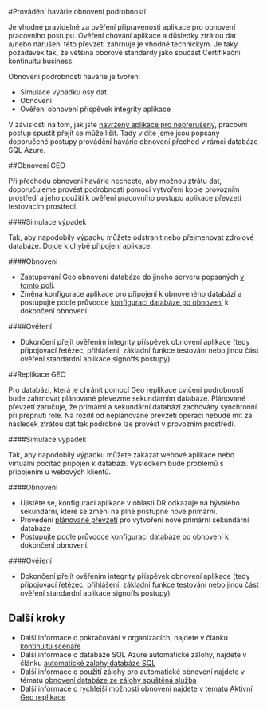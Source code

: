 <properties 
   pageTitle="SQL databáze havárie obnovení cvičení | Microsoft Azure" 
   description="Přečtěte si pokyny a osvědčené postupy pro používání databáze SQL Azure provádět cvičení obnovení havárie, které vám pomohou zachovat vaše velice důležité podnikových aplikací pružné selhání a výpadků." 
   services="sql-database" 
   documentationCenter="" 
   authors="anosov1960" 
   manager="jhubbard" 
   editor="monicar"/>

<tags
   ms.service="sql-database"
   ms.devlang="NA"
   ms.topic="article"
   ms.tgt_pltfrm="NA"
   ms.workload="data-management" 
   ms.date="07/31/2016"
   ms.author="sstein; sashan"/>

#<a name="performing-disaster-recovery-drill"></a>Provádění havárie obnovení podrobností

Je vhodné pravidelně za ověření připravenosti aplikace pro obnovení pracovního postupu. Ověření chování aplikace a důsledky ztrátou dat a/nebo narušení této převzetí zahrnuje je vhodné technickým. Je taky požadavek tak, že většina oborové standardy jako součást Certifikační kontinuitu business.

Obnovení podrobností havárie je tvořen:

- Simulace výpadku osy dat
- Obnovení 
- Ověření obnovení příspěvek integrity aplikace

V závislosti na tom, jak jste [navržený aplikace pro nepřerušený](sql-database-business-continuity.md), pracovní postup spustit přejít se může lišit. Tady vidíte jsme jsou popsány doporučené postupy provádění havárie obnovení přechod v rámci databáze SQL Azure. 

##<a name="geo-restore"></a>Obnovení GEO

Při přechodu obnovení havárie nechcete, aby možnou ztrátu dat, doporučujeme provést podrobností pomocí vytvoření kopie provozním prostředí a jeho použití k ověření pracovního postupu aplikace převzetí testovacím prostředí.
 
####<a name="outage-simulation"></a>Simulace výpadek

Tak, aby napodobily výpadku můžete odstranit nebo přejmenovat zdrojové databáze. Dojde k chybě připojení aplikace. 

####<a name="recovery"></a>Obnovení

- Zastupování Geo obnovení databáze do jiného serveru popsaných [v tomto poli](sql-database-disaster-recovery.md). 
- Změna konfigurace aplikace pro připojení k obnoveného databází a postupujte podle průvodce [konfigurací databáze po obnovení](sql-database-disaster-recovery.md) k dokončení obnovení.

####<a name="validation"></a>Ověření

- Dokončení přejít ověřením integrity příspěvek obnovení aplikace (tedy připojovací řetězec, přihlášení, základní funkce testování nebo jinou část ověření standardní aplikace signoffs postupy).

##<a name="geo-replication"></a>Replikace GEO

Pro databázi, která je chránit pomocí Geo replikace cvičení podrobností bude zahrnovat plánované převezme sekundárním databáze. Plánované převzetí zaručuje, že primární a sekundární databází zachovány synchronní při přepnutí role. Na rozdíl od neplánované převzetí operaci nebude mít za následek ztrátou dat tak podrobné lze provést v provozním prostředí. 

####<a name="outage-simulation"></a>Simulace výpadek

Tak, aby napodobily výpadku můžete zakázat webové aplikace nebo virtuální počítač připojen k databázi. Výsledkem bude problémů s připojením u webových klientů.

####<a name="recovery"></a>Obnovení

- Ujistěte se, konfiguraci aplikace v oblasti DR odkazuje na bývalého sekundární, které se změní na plně přístupné nové primární. 
- Provedení [plánované převzetí](sql-database-geo-replication-powershell.md#initiate-a-planned-failover) pro vytvoření nové primární sekundární databáze
- Postupujte podle průvodce [konfigurací databáze po obnovení](sql-database-disaster-recovery.md) k dokončení obnovení.

####<a name="validation"></a>Ověření

- Dokončení přejít ověřením integrity příspěvek obnovení aplikace (tedy připojovací řetězec, přihlášení, základní funkce testování nebo jinou část ověření standardní aplikace signoffs postupy).


## <a name="next-steps"></a>Další kroky

- Další informace o pokračování v organizacích, najdete v článku [kontinuitu scénáře](sql-database-business-continuity.md)
- Další informace o databáze SQL Azure automatické zálohy, najdete v článku [automatické zálohy databáze SQL](sql-database-automated-backups.md)
- Další informace o použití zálohy pro automatické obnovení najdete v tématu [obnovení databáze ze zálohy spuštěná služba](sql-database-recovery-using-backups.md)
- Další informace o rychlejší možnosti obnovení najdete v tématu [Aktivní Geo replikace](sql-database-geo-replication-overview.md)  
